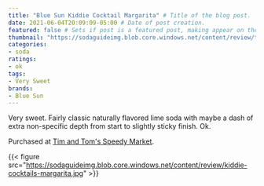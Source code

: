 ```yaml
---
title: "Blue Sun Kiddie Cocktail Margarita" # Title of the blog post.
date: 2021-06-04T20:09:09-05:00 # Date of post creation.
featured: false # Sets if post is a featured post, making appear on the home page side bar.
thumbnail: "https://sodaguideimg.blob.core.windows.net/content/review/thumbs/kiddie-cocktails-margarita.jpg" # Sets thumbnail image appearing inside card on homepage.
categories:
- soda
ratings:
- ok
tags:
- Very Sweet
brands:
- Blue Sun
---
```


Very sweet. Fairly classic naturally flavored lime soda with maybe a dash of extra non-specific depth from start to slightly sticky finish. Ok.

Purchased at [Tim and Tom's Speedy Market](https://www.timandtomsspeedymarket.com/).

{{< figure src="https://sodaguideimg.blob.core.windows.net/content/review/kiddie-cocktails-margarita.jpg" >}}